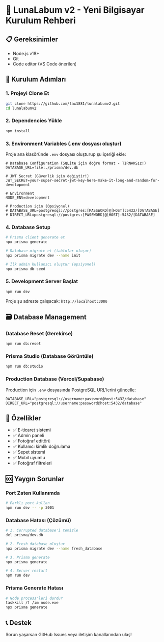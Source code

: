 # 🚀 LunaLabum v2 - Yeni Bilgisayar Kurulum Rehberi

## 📋 Gereksinimler
- Node.js v18+
- Git
- Code editor (VS Code önerilen)

## 🔧 Kurulum Adımları

### 1. Projeyi Clone Et
```bash
git clone https://github.com/fax1881/lunalabumv2.git
cd lunalabumv2
```

### 2. Dependencies Yükle
```bash
npm install
```

### 3. Environment Variables (.env dosyası oluştur)
Proje ana klasöründe `.env` dosyası oluşturup şu içeriği ekle:

```env
# Database Configuration (SQLite için doğru format - TIRNAKSız!)
DATABASE_URL=file:./prisma/dev.db

# JWT Secret (Güvenlik için değiştir!)
JWT_SECRET=your-super-secret-jwt-key-here-make-it-long-and-random-for-development

# Environment
NODE_ENV=development

# Production için (Opsiyonel)
# DATABASE_URL=postgresql://postgres:[PASSWORD]@[HOST]:5432/[DATABASE]
# DIRECT_URL=postgresql://postgres:[PASSWORD]@[HOST]:5432/[DATABASE]
```

### 4. Database Setup
```bash
# Prisma client generate et
npx prisma generate

# Database migrate et (tablolar oluşur)
npx prisma migrate dev --name init

# İlk admin kullanıcı oluştur (opsiyonel)
npx prisma db seed
```

### 5. Development Server Başlat
```bash
npm run dev
```

Proje şu adreste çalışacak: `http://localhost:3000`

## 🗃️ Database Management

### Database Reset (Gerekirse)
```bash
npm run db:reset
```

### Prisma Studio (Database Görüntüle)
```bash
npm run db:studio
```

### Production Database (Vercel/Supabase)
Production için `.env` dosyasında PostgreSQL URL'lerini güncelle:

```env
DATABASE_URL="postgresql://username:password@host:5432/database"
DIRECT_URL="postgresql://username:password@host:5432/database"
```

## 🌟 Özellikler
- ✅ E-ticaret sistemi
- ✅ Admin paneli
- ✅ Fotoğraf editörü
- ✅ Kullanıcı kimlik doğrulama
- ✅ Sepet sistemi
- ✅ Mobil uyumlu
- ✅ Fotoğraf filtreleri

## 🆘 Yaygın Sorunlar

### Port Zaten Kullanımda
```bash
# Farklı port kullan
npm run dev -- -p 3001
```

### Database Hatası (Çözümü)
```bash
# 1. Corrupted database'i temizle
del prisma/dev.db

# 2. Fresh database oluştur
npx prisma migrate dev --name fresh_database

# 3. Prisma generate
npx prisma generate

# 4. Server restart
npm run dev
```

### Prisma Generate Hatası
```bash
# Node process'leri durdur
taskkill /f /im node.exe
npx prisma generate
```

## 📞 Destek
Sorun yaşarsan GitHub Issues veya iletişim kanallarından ulaş! 